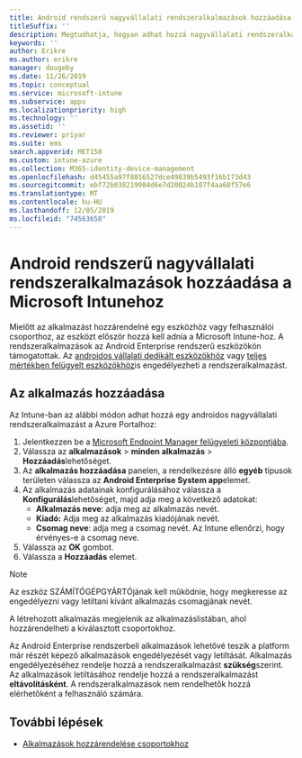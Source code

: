 ```yaml
---
title: Android rendszerű nagyvállalati rendszeralkalmazások hozzáadása a Microsoft Intunehoz
titleSuffix: ''
description: Megtudhatja, hogyan adhat hozzá nagyvállalati rendszeralkalmazásokat Microsoft Intunehoz.
keywords: ''
author: Erikre
ms.author: erikre
manager: dougeby
ms.date: 11/26/2019
ms.topic: conceptual
ms.service: microsoft-intune
ms.subservice: apps
ms.localizationpriority: high
ms.technology: ''
ms.assetid: ''
ms.reviewer: priyar
ms.suite: ems
search.appverid: MET150
ms.custom: intune-azure
ms.collection: M365-identity-device-management
ms.openlocfilehash: d45455a97f8016527dce49839b5493f16b173d43
ms.sourcegitcommit: ebf72b038219904d6e7d20024b107f4aa68f57e6
ms.translationtype: MT
ms.contentlocale: hu-HU
ms.lasthandoff: 12/05/2019
ms.locfileid: "74563658"
---
```

# <a name="add-android-enterprise-system-apps-to-microsoft-intune"></a>Android rendszerű nagyvállalati rendszeralkalmazások hozzáadása a Microsoft Intunehoz

Mielőtt az alkalmazást hozzárendelné egy eszközhöz vagy felhasználói csoporthoz, az eszközt először hozzá kell adnia a Microsoft Intune-hoz. A rendszeralkalmazások az Android Enterprise rendszerű eszközökön támogatottak. Az [androidos vállalati dedikált eszközökhöz](../enrollment/android-kiosk-enroll.md) vagy [teljes mértékben felügyelt eszközökhöz](../enrollment/android-fully-managed-enroll.md)is engedélyezheti a rendszeralkalmazást.

## <a name="add-the-app"></a>Az alkalmazás hozzáadása

Az Intune-ban az alábbi módon adhat hozzá egy androidos nagyvállalati rendszeralkalmazást a Azure Portalhoz:

1. Jelentkezzen be a [Microsoft Endpoint Manager felügyeleti központjába](https://go.microsoft.com/fwlink/?linkid=2109431).
2. Válassza az **alkalmazások** > **minden alkalmazás** > **Hozzáadás**lehetőséget.
3. Az **alkalmazás hozzáadása** panelen, a rendelkezésre álló **egyéb** típusok területen válassza az **Android Enterprise System app**elemet.
4. Az alkalmazás adatainak konfigurálásához válassza a **Konfigurálás**lehetőséget, majd adja meg a következő adatokat:
    - **Alkalmazás neve**: adja meg az alkalmazás nevét.
    - **Kiadó:** Adja meg az alkalmazás kiadójának nevét.  
    - **Csomag neve**: adja meg a csomag nevét. Az Intune ellenőrzi, hogy érvényes-e a csomag neve.
5. Válassza az **OK** gombot.
6. Válassza a **Hozzáadás** elemet.

> [!NOTE]
> Az eszköz SZÁMÍTÓGÉPGYÁRTÓjának kell működnie, hogy megkeresse az engedélyezni vagy letiltani kívánt alkalmazás csomagjának nevét.

A létrehozott alkalmazás megjelenik az alkalmazáslistában, ahol hozzárendelheti a kiválasztott csoportokhoz. 

Az Android Enterprise rendszerbeli alkalmazások lehetővé teszik a platform már részét képező alkalmazások engedélyezését vagy letiltását. Alkalmazás engedélyezéséhez rendelje hozzá a rendszeralkalmazást **szükség**szerint. Az alkalmazások letiltásához rendelje hozzá a rendszeralkalmazást **eltávolításként**. A rendszeralkalmazások nem rendelhetők hozzá elérhetőként a felhasználó számára.


## <a name="next-steps"></a>További lépések

- [Alkalmazások hozzárendelése csoportokhoz](apps-deploy.md)
